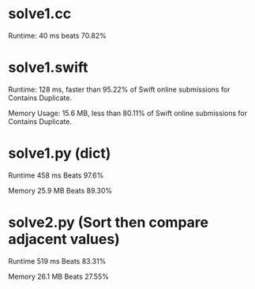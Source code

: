 # solve1.cc
 
Runtime: 40 ms beats 70.82%

# solve1.swift

Runtime: 128 ms, faster than 95.22% of Swift online submissions for Contains Duplicate.

Memory Usage: 15.6 MB, less than 80.11% of Swift online submissions for Contains Duplicate.

# solve1.py (dict)

Runtime 458 ms Beats 97.6%

Memory 25.9 MB Beats 89.30%

# solve2.py (Sort then compare adjacent values)

Runtime 519 ms Beats 83.31%

Memory 26.1 MB Beats 27.55%
